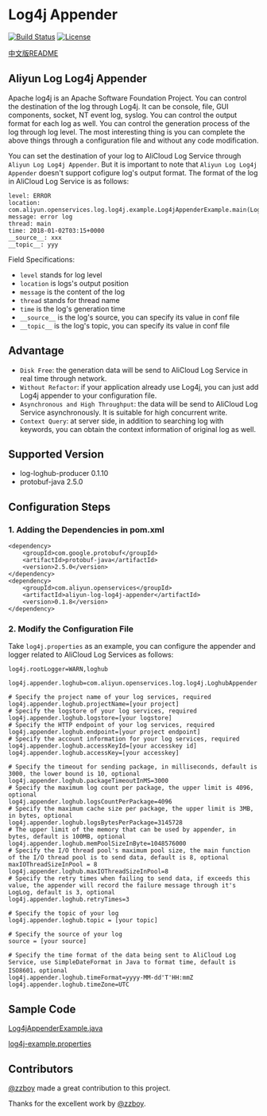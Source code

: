 # Log4j Appender

[![Build Status](https://travis-ci.org/aliyun/aliyun-log-log4j-appender.svg?branch=master)](https://travis-ci.org/aliyun/aliyun-log-log4j-appender)
[![License](https://img.shields.io/badge/license-Apache2.0-blue.svg)](/LICENSE)

[中文版README](/README_CN.md)

## Aliyun Log Log4j Appender

Apache log4j is an Apache Software Foundation Project. You can control the destination of the log through Log4j. It can be console, file, GUI components, socket, NT event log, syslog. You can control the output format for each log as well. You can control the generation process of the log through log level. The most interesting thing is you can complete the above things through a configuration file and without any code modification.

You can set the destination of your log to AliCloud Log Service through `Aliyun Log Log4j Appender`. But it is important to note that `Aliyun Log Log4j Appender` doesn't support cofigure log's output format. The format of the log in AliCloud Log Service is as follows:
```
level: ERROR
location: com.aliyun.openservices.log.log4j.example.Log4jAppenderExample.main(Log4jAppenderExample.java:16)
message: error log
thread: main
time: 2018-01-02T03:15+0000
__source__: xxx
__topic__: yyy
```
Field Specifications:
+ `level` stands for log level
+ `location` is logs's output position
+ `message` is the content of the log
+ `thread` stands for thread name
+ `time` is the log's generation time
+ `__source__` is the log's source, you can specify its value in conf file
+ `__topic__` is the log's topic, you can specify its value in conf file

## Advantage
+ `Disk Free`: the generation data will be send to AliCloud Log Service in real time through network.
+ `Without Refactor`: if your application already use Log4j, you can just add Log4j appender to your configuration file.
+ `Asynchronous and High Throughput`: the data will be send to AliCloud Log Service asynchronously. It is suitable for high concurrent write.
+ `Context Query`: at server side, in addition to searching log with keywords, you can obtain the context information of original log as well.


## Supported Version
* log-loghub-producer 0.1.10
* protobuf-java 2.5.0


## Configuration Steps

### 1. Adding the Dependencies in pom.xml

```
<dependency>
    <groupId>com.google.protobuf</groupId>
    <artifactId>protobuf-java</artifactId>
    <version>2.5.0</version>
</dependency>
<dependency>
    <groupId>com.aliyun.openservices</groupId>
    <artifactId>aliyun-log-log4j-appender</artifactId>
    <version>0.1.8</version>
</dependency>
```

### 2. Modify the Configuration File

Take `log4j.properties` as an example, you can configure the appender and logger related to AliCloud Log Services as follows:
```
log4j.rootLogger=WARN,loghub

log4j.appender.loghub=com.aliyun.openservices.log.log4j.LoghubAppender

# Specify the project name of your log services, required
log4j.appender.loghub.projectName=[your project]
# Specify the logstore of your log services, required
log4j.appender.loghub.logstore=[your logstore]
# Specify the HTTP endpoint of your log services, required
log4j.appender.loghub.endpoint=[your project endpoint]
# Specify the account information for your log services, required
log4j.appender.loghub.accessKeyId=[your accesskey id]
log4j.appender.loghub.accessKey=[your accesskey]

# Specify the timeout for sending package, in milliseconds, default is 3000, the lower bound is 10, optional
log4j.appender.loghub.packageTimeoutInMS=3000
# Specify the maximum log count per package, the upper limit is 4096, optional
log4j.appender.loghub.logsCountPerPackage=4096
# Specify the maximum cache size per package, the upper limit is 3MB, in bytes, optional
log4j.appender.loghub.logsBytesPerPackage=3145728
# The upper limit of the memory that can be used by appender, in bytes, default is 100MB, optional
log4j.appender.loghub.memPoolSizeInByte=1048576000
# Specify the I/O thread pool's maximum pool size, the main function of the I/O thread pool is to send data, default is 8, optional
maxIOThreadSizeInPool = 8
log4j.appender.loghub.maxIOThreadSizeInPool=8
# Specify the retry times when failing to send data, if exceeds this value, the appender will record the failure message through it's LogLog, default is 3, optional
log4j.appender.loghub.retryTimes=3

# Specify the topic of your log
log4j.appender.loghub.topic = [your topic]

# Specify the source of your log
source = [your source]

# Specify the time format of the data being sent to AliCloud Log Service, use SimpleDateFormat in Java to format time, default is ISO8601，optional
log4j.appender.loghub.timeFormat=yyyy-MM-dd'T'HH:mmZ
log4j.appender.loghub.timeZone=UTC
```

## Sample Code

[Log4jAppenderExample.java](/src/main/java/com/aliyun/openservices/log/log4j/example/Log4jAppenderExample.java)

[log4j-example.properties](/src/main/resources/log4j-example.properties)

## Contributors
[@zzboy](https://github.com/zzboy) made a great contribution to this project.

Thanks for the excellent work by [@zzboy](https://github.com/zzboy).